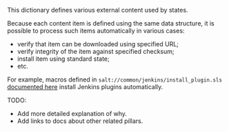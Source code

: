 
This dictionary defines various external content used by states.

Because each content item is defined using the same data structure, it is
possible to process such items automatically in various cases:
* verify that item can be downloaded using specified URL;
* verify integrity of the item against specified checksum;
* install item using standard state;
* etc.

For example, macros defined in `salt://common/jenkins/install_plugin.sls` [documented here](docs/projects/common/states/common/jenkins/install_plugin.md)
install Jenkins plugins automatically.

TODO:
* Add more detailed explanation of why.
* Add links to docs about other related pillars.

